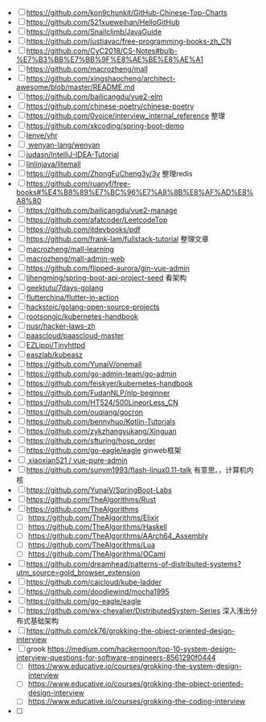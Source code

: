 



- [ ] https://github.com/kon9chunkit/GitHub-Chinese-Top-Charts
- [ ] https://github.com/521xueweihan/HelloGitHub
- [ ] https://github.com/Snailclimb/JavaGuide
- [ ] https://github.com/justjavac/free-programming-books-zh_CN
- [ ] https://github.com/CyC2018/CS-Notes#bulb-%E7%B3%BB%E7%BB%9F%E8%AE%BE%E8%AE%A1
- [ ] https://github.com/macrozheng/mall
- [ ] https://github.com/xingshaocheng/architect-awesome/blob/master/README.md
- [ ] https://github.com/bailicangdu/vue2-elm
- [ ] https://github.com/chinese-poetry/chinese-poetry
- [ ] https://github.com/0voice/interview_internal_reference 整理
- [ ] https://github.com/xkcoding/spring-boot-demo
- [ ] [lenve/vhr](https://github.com/lenve/vhr)
- [ ] [ wenyan-lang/wenyan](https://github.com/wenyan-lang/wenyan)
- [ ] [judasn/IntelliJ-IDEA-Tutorial](https://github.com/judasn/IntelliJ-IDEA-Tutorial)
- [ ] [linlinjava/litemall](https://github.com/linlinjava/litemall)
- [ ] https://github.com/ZhongFuCheng3y/3y 整理redis
- [ ] https://github.com/ruanyf/free-books#%E4%B8%89%E7%BC%96%E7%A8%8B%E8%AF%AD%E8%A8%80 
- [ ] https://github.com/bailicangdu/vue2-manage 
- [ ] https://github.com/afatcoder/LeetcodeTop  
- [ ] https://github.com/itdevbooks/pdf
- [ ] https://github.com/frank-lam/fullstack-tutorial 整理文章
- [ ] [macrozheng/mall-learning](https://github.com/macrozheng/mall-learning)
- [ ] [macrozheng/mall-admin-web](https://github.com/macrozheng/mall-admin-web)
- [ ] https://github.com/flipped-aurora/gin-vue-admin
- [ ] [lihengming/spring-boot-api-project-seed](https://github.com/lihengming/spring-boot-api-project-seed)  看架构
- [ ] [geektutu/7days-golang](https://github.com/geektutu/7days-golang)
- [ ] [flutterchina/flutter-in-action](https://github.com/flutterchina/flutter-in-action)
- [ ] [hackstoic/golang-open-source-projects](https://github.com/hackstoic/golang-open-source-projects)
- [ ] [rootsongjc/kubernetes-handbook](https://github.com/rootsongjc/kubernetes-handbook)
- [ ] [nusr/hacker-laws-zh](https://github.com/nusr/hacker-laws-zh)
- [ ] [paascloud/paascloud-master](https://github.com/paascloud/paascloud-master)
- [ ] [EZLippi/Tinyhttpd](https://github.com/EZLippi/Tinyhttpd)
- [ ] [easzlab/kubeasz](https://github.com/easzlab/kubeasz)
- [ ] https://github.com/YunaiV/onemall
- [ ] https://github.com/go-admin-team/go-admin
- [ ] https://github.com/feiskyer/kubernetes-handbook
- [ ] https://github.com/FudanNLP/nlp-beginner
- [ ] https://github.com/HT524/500LineorLess_CN
- [ ] https://github.com/ouqiang/gocron
- [ ] https://github.com/bennyhuo/Kotlin-Tutorials
- [ ] https://github.com/zykzhangyukang/Xinguan 
- [ ] https://github.com/sfturing/hosp_order
- [ ] https://github.com/go-eagle/eagle    ginweb框架
- [ ]  [ xiaoxian521 / vue-pure-admin](https://github.com/xiaoxian521/vue-pure-admin)
- [ ]  https://github.com/sunym1993/flash-linux0.11-talk 有意思。，计算机内核
- [ ]  https://github.com/YunaiV/SpringBoot-Labs
- [ ]  https://github.com/TheAlgorithms/Rust
- [ ] https://github.com/TheAlgorithms
  - [ ]  https://github.com/TheAlgorithms/Elixir
  - [ ]  https://github.com/TheAlgorithms/Haskell
  - [ ]  https://github.com/TheAlgorithms/AArch64_Assembly
  - [ ]  https://github.com/TheAlgorithms/Lua
  - [ ]  https://github.com/TheAlgorithms/OCaml
- [ ] https://github.com/dreamhead/patterns-of-distributed-systems?utm_source=gold_browser_extension
- [ ] https://github.com/caicloud/kube-ladder
- [ ] https://github.com/doodlewind/mocha1995
- [ ] https://github.com/go-eagle/eagle
- [ ] https://github.com/wx-chevalier/DistributedSystem-Series 深入浅出分布式基础架构
- [ ] https://github.com/ck76/grokking-the-object-oriented-design-interview
- [ ] grook  https://medium.com/hackernoon/top-10-system-design-interview-questions-for-software-engineers-8561290f0444
  - [ ] https://www.educative.io/courses/grokking-the-system-design-interview
  - [ ] https://www.educative.io/courses/grokking-the-object-oriented-design-interview
  - [ ] https://www.educative.io/courses/grokking-the-coding-interview
- [ ] 

